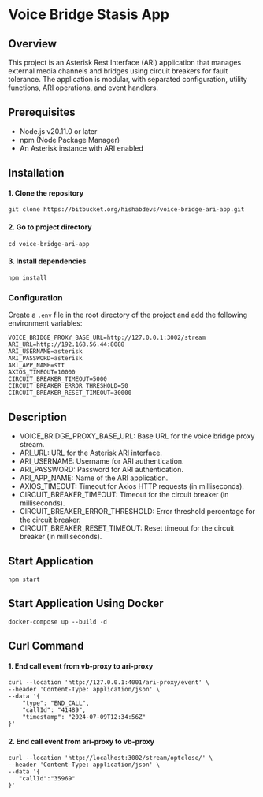 # Voice Bridge Stasis App
## Overview
This project is an Asterisk Rest Interface (ARI) application that manages external media channels and bridges using circuit breakers for fault tolerance. The application is modular, with separated configuration, utility functions, ARI operations, and event handlers.

## Prerequisites

- Node.js v20.11.0 or later
- npm (Node Package Manager)
- An Asterisk instance with ARI enabled

## Installation

#### 1. Clone the repository
```commandline
git clone https://bitbucket.org/hishabdevs/voice-bridge-ari-app.git
```
#### 2. Go to project directory
```commandline
cd voice-bridge-ari-app
```
#### 3. Install dependencies
```commandline
npm install
```

### Configuration

Create a `.env` file in the root directory of the project and add the following environment variables:

```dotenv
VOICE_BRIDGE_PROXY_BASE_URL=http://127.0.0.1:3002/stream
ARI_URL=http://192.168.56.44:8088
ARI_USERNAME=asterisk
ARI_PASSWORD=asterisk
ARI_APP_NAME=stt
AXIOS_TIMEOUT=10000
CIRCUIT_BREAKER_TIMEOUT=5000
CIRCUIT_BREAKER_ERROR_THRESHOLD=50
CIRCUIT_BREAKER_RESET_TIMEOUT=30000
```

## Description
- VOICE_BRIDGE_PROXY_BASE_URL: Base URL for the voice bridge proxy stream.
- ARI_URL: URL for the Asterisk ARI interface.
- ARI_USERNAME: Username for ARI authentication.
- ARI_PASSWORD: Password for ARI authentication.
- ARI_APP_NAME: Name of the ARI application.
- AXIOS_TIMEOUT: Timeout for Axios HTTP requests (in milliseconds).
- CIRCUIT_BREAKER_TIMEOUT: Timeout for the circuit breaker (in milliseconds).
- CIRCUIT_BREAKER_ERROR_THRESHOLD: Error threshold percentage for the circuit breaker.
- CIRCUIT_BREAKER_RESET_TIMEOUT: Reset timeout for the circuit breaker (in milliseconds).

## Start Application
```commandline
npm start
```

## Start Application Using Docker
```commandline
docker-compose up --build -d
```

## Curl Command
#### 1. End call event from vb-proxy to ari-proxy
```commandline
curl --location 'http://127.0.0.1:4001/ari-proxy/event' \
--header 'Content-Type: application/json' \
--data '{
    "type": "END_CALL",
    "callId": "41489",
    "timestamp": "2024-07-09T12:34:56Z"
}'
```

#### 2. End call event from ari-proxy to vb-proxy
```commandline
curl --location 'http://localhost:3002/stream/optclose/' \
--header 'Content-Type: application/json' \
--data '{
   "callId":"35969"
}'
```